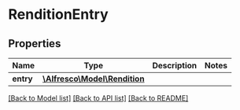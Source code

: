# RenditionEntry

## Properties
Name | Type | Description | Notes
------------ | ------------- | ------------- | -------------
**entry** | [**\Alfresco\Model\Rendition**](Rendition.md) |  | 

[[Back to Model list]](../README.md#documentation-for-models) [[Back to API list]](../README.md#documentation-for-api-endpoints) [[Back to README]](../README.md)


